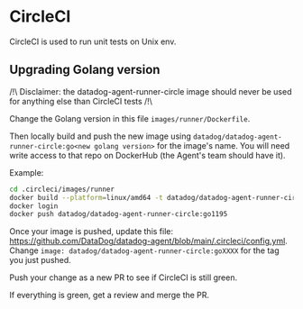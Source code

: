 # CircleCI

CircleCI is used to run unit tests on Unix env.

## Upgrading Golang version

/!\ Disclaimer: the datadog-agent-runner-circle image should never be used for anything else than CircleCI tests /!\

Change the Golang version in this file `images/runner/Dockerfile`.

Then locally build and push the new image using
`datadog/datadog-agent-runner-circle:go<new golang version>` for the image's
name. You will need write access to that repo on DockerHub (the Agent's team
should have it).

Example:
```bash
cd .circleci/images/runner
docker build --platform=linux/amd64 -t datadog/datadog-agent-runner-circle:go1195 .
docker login
docker push datadog/datadog-agent-runner-circle:go1195
```

Once your image is pushed, update this file:
https://github.com/DataDog/datadog-agent/blob/main/.circleci/config.yml.
Change `image: datadog/datadog-agent-runner-circle:goXXXX` for the tag you
just pushed.

Push your change as a new PR to see if CircleCI is still green.

If everything is green, get a review and merge the PR.
